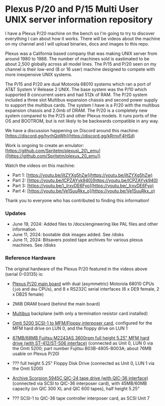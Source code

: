 # Plexus P/20 and P/15 Multi User UNIX server information repository 

I have a Plexus P/20 machine on the bench so I'm going to try to discover everything I can about how it works. There will be videos about the machine on my channel and I will upload binaries, docs and images to this repo.

Plexus was a California based company that was making UNIX server from around 1980 to 1988. The number of machines sold is eastimated to be about 2,500 globally across all model lines. The P/15 and P/20 seen on my channel is their low-end (8 or 16 user) machine designed to compete with more inexpensive UNIX systems. 

The P/15 and P/20 are dual Motorola 68010 systems which ran a port of AT&T System V Release 2 UNIX. The base system was the P/10 which supported 8 concurrent users and had 512k of RAM. The P/20 system included a three slot Multibus expansion chassis and second power supply to support the multibus cards. The system I have is a P/20 with the multibus expansion chassis and 2.0mb of DRAM. The P/20 is a completely new system compared to the P/25 and other Plexus models. It runs ports of the OS and BOOTROM, but is not likely to be backwards compatible in any way.

We have a discussion happening on Discord around this machine: [https://discord.gg/hyrhQqWh](https://discord.gg/kRrnvF4HSd)

Work is ongoing to create an emulator:
[https://github.com/Spritetm/plexus\_20\_emu]([https://github.com/Spritetm/plexus_20_emu])

Watch the videos on this machine:

- Part 1: [https://youtu.be/iltZYXg5hZw](https://youtu.be/iltZYXg5hZw)
- Part 2: [https://youtu.be/lCPZAYvk940](https://youtu.be/lCPZAYvk940)
- Part 3: [https://youtu.be/\_IrxvDE6Fyo](https://youtu.be/_IrxvDE6Fyo)
- Part 4: [https://youtu.be/Ve1SuuRkx_o](https://youtu.be/Ve1SuuRkx_o)

Thank you to everyone who has contributed to finding this information!

### Updates
- June 19, 2024: Added files to /docs/engineering like PAL files and other information
- June 11, 2024: bootable disk images added. See /disks
- June 11, 2024: Bitsavers posted tape archives for various plexus machines. See /disks
  

### Reference Hardware

The original hardware of the Plexus P/20 featured in the videos above
(serial 0-03135) is:

*  [Plexus P/20 main board](docs/pdf/Plexus_P15_P20_Brochure_1985.pdf) with dual (asymmetric) Motorola 68010 CPUs (`job` and `dma` CPUs), and 8 x RS232C serial interfaces (6 x DE9 female, 2 x DB25 female)

*  2MiB DRAM board (behind the main board)

*  [Multibus](https://en.wikipedia.org/wiki/Multibus) backplane (with only a termination resistor card installed)

*  [Omti 5200 SCSI-1 to MFM/Floppy interposer card](http://bitsavers.org/pdf/sms/omti_5x00/3001206_OMTI_5000_Series_Reference_Aug85.pdf), configured for the MFM hard drive on LUN 0, and the floppy drive on LUN 1

*  [87MB/68MB Fujitsu M2243AS 3600rpm full height 5.25" MFM hard drive (with ST-412/ST-506 interface)](https://archive.org/details/bitsavers_fujitsubro1984_2565589) (connected as Unit 0, LUN 0 via the Omti 5200; part number Fujitsu B03B-4805-B003A; about 76MB usable on Plexus P/20)

*  ??? full height 5.25" Floppy Disk Drive (connected as Unit 0, LUN 1 via the Omti 5200)

*  [Archive Scorpion 5945C QIC-24 tape drive (with QIC-36 interface)](https://bitsavers.org/pdf/archive/scorpion/20271-001_scorpPrDesc_Mar84.pdf) (connected via SCSI to QIC-36 interposer card), with 45MB/60MB capacity (on QIC 300 XL and QIC 600 tapes), half height 5.25"

*  ??? SCSI-1 to QIC-36 tape controller interposer card, as SCSI Unit 7
